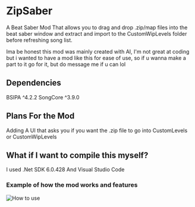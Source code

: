 # ZipSaber

A Beat Saber Mod That allows you to drag and drop .zip/map files into the beat saber window and extract and import to the CustomWipLevels folder before refreshing song list.


Ima be honest this mod was mainly created with AI, I'm not great at coding but i wanted to have a mod like this for ease of use, so if u wanna make a part to it go for it, but do message me if u can lol

## Dependencies
BSIPA ^4.2.2
SongCore ^3.9.0

## Plans For the Mod
Adding A UI that asks you if you want the .zip file to go into CustomLevels or CustomWipLevels

## What if I want to compile this myself?
I used .Net SDK 6.0.428
And Visual Studio Code


### Example of how the mod works and features
![How to use](https://github.com/user-attachments/assets/79a7ef39-888c-4237-9a59-4f00df479504)
